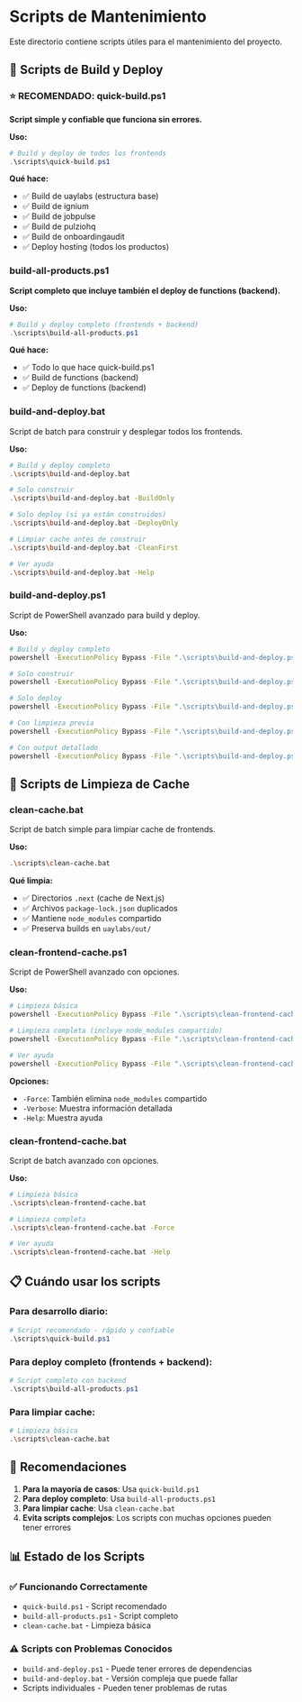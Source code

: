 # Scripts de Mantenimiento

Este directorio contiene scripts útiles para el mantenimiento del proyecto.

## 🚀 Scripts de Build y Deploy

### ⭐ RECOMENDADO: quick-build.ps1
**Script simple y confiable que funciona sin errores.**

**Uso:**
```powershell
# Build y deploy de todos los frontends
.\scripts\quick-build.ps1
```

**Qué hace:**
- ✅ Build de uaylabs (estructura base)
- ✅ Build de ignium
- ✅ Build de jobpulse  
- ✅ Build de pulziohq
- ✅ Build de onboardingaudit
- ✅ Deploy hosting (todos los productos)

### build-all-products.ps1
**Script completo que incluye también el deploy de functions (backend).**

**Uso:**
```powershell
# Build y deploy completo (frontends + backend)
.\scripts\build-all-products.ps1
```

**Qué hace:**
- ✅ Todo lo que hace quick-build.ps1
- ✅ Build de functions (backend)
- ✅ Deploy de functions (backend)

### build-and-deploy.bat
Script de batch para construir y desplegar todos los frontends.

**Uso:**
```bash
# Build y deploy completo
.\scripts\build-and-deploy.bat

# Solo construir
.\scripts\build-and-deploy.bat -BuildOnly

# Solo deploy (si ya están construidos)
.\scripts\build-and-deploy.bat -DeployOnly

# Limpiar cache antes de construir
.\scripts\build-and-deploy.bat -CleanFirst

# Ver ayuda
.\scripts\build-and-deploy.bat -Help
```

### build-and-deploy.ps1
Script de PowerShell avanzado para build y deploy.

**Uso:**
```bash
# Build y deploy completo
powershell -ExecutionPolicy Bypass -File ".\scripts\build-and-deploy.ps1"

# Solo construir
powershell -ExecutionPolicy Bypass -File ".\scripts\build-and-deploy.ps1" -BuildOnly

# Solo deploy
powershell -ExecutionPolicy Bypass -File ".\scripts\build-and-deploy.ps1" -DeployOnly

# Con limpieza previa
powershell -ExecutionPolicy Bypass -File ".\scripts\build-and-deploy.ps1" -CleanFirst

# Con output detallado
powershell -ExecutionPolicy Bypass -File ".\scripts\build-and-deploy.ps1" -Verbose
```

## 🧹 Scripts de Limpieza de Cache

### clean-cache.bat
Script de batch simple para limpiar cache de frontends.

**Uso:**
```bash
.\scripts\clean-cache.bat
```

**Qué limpia:**
- ✅ Directorios `.next` (cache de Next.js)
- ✅ Archivos `package-lock.json` duplicados
- ✅ Mantiene `node_modules` compartido
- ✅ Preserva builds en `uaylabs/out/`

### clean-frontend-cache.ps1
Script de PowerShell avanzado con opciones.

**Uso:**
```bash
# Limpieza básica
powershell -ExecutionPolicy Bypass -File ".\scripts\clean-frontend-cache.ps1"

# Limpieza completa (incluye node_modules compartido)
powershell -ExecutionPolicy Bypass -File ".\scripts\clean-frontend-cache.ps1" -Force

# Ver ayuda
powershell -ExecutionPolicy Bypass -File ".\scripts\clean-frontend-cache.ps1" -Help
```

**Opciones:**
- `-Force`: También elimina `node_modules` compartido
- `-Verbose`: Muestra información detallada
- `-Help`: Muestra ayuda

### clean-frontend-cache.bat
Script de batch avanzado con opciones.

**Uso:**
```bash
# Limpieza básica
.\scripts\clean-frontend-cache.bat

# Limpieza completa
.\scripts\clean-frontend-cache.bat -Force

# Ver ayuda
.\scripts\clean-frontend-cache.bat -Help
```

## 📋 Cuándo usar los scripts

### Para desarrollo diario:
```powershell
# Script recomendado - rápido y confiable
.\scripts\quick-build.ps1
```

### Para deploy completo (frontends + backend):
```powershell
# Script completo con backend
.\scripts\build-all-products.ps1
```

### Para limpiar cache:
```bash
# Limpieza básica
.\scripts\clean-cache.bat
```

## 🎯 Recomendaciones

1. **Para la mayoría de casos**: Usa `quick-build.ps1`
2. **Para deploy completo**: Usa `build-all-products.ps1`
3. **Para limpiar cache**: Usa `clean-cache.bat`
4. **Evita scripts complejos**: Los scripts con muchas opciones pueden tener errores

## 📊 Estado de los Scripts

### ✅ Funcionando Correctamente
- `quick-build.ps1` - Script recomendado
- `build-all-products.ps1` - Script completo
- `clean-cache.bat` - Limpieza básica

### ⚠️ Scripts con Problemas Conocidos
- `build-and-deploy.ps1` - Puede tener errores de dependencias
- `build-and-deploy.bat` - Versión compleja que puede fallar
- Scripts individuales - Pueden tener problemas de rutas 